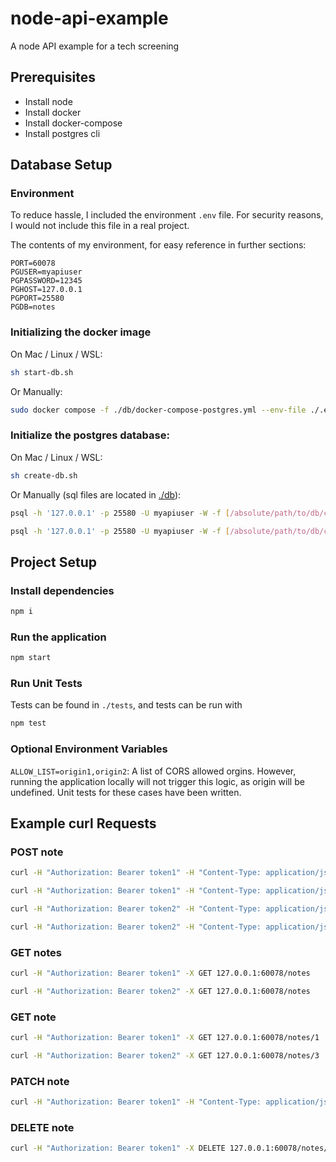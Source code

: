 # node-api-example

A node API example for a tech screening

## Prerequisites

- Install node
- Install docker
- Install docker-compose
- Install postgres cli

## Database Setup

### Environment

To reduce hassle, I included the environment `.env` file. For security reasons, I would not include this file in a real project.

The contents of my environment, for easy reference in further sections:

```
PORT=60078
PGUSER=myapiuser
PGPASSWORD=12345
PGHOST=127.0.0.1
PGPORT=25580
PGDB=notes
```

### Initializing the docker image

On Mac / Linux / WSL:

```bash
sh start-db.sh
```

Or Manually:

```bash
sudo docker compose -f ./db/docker-compose-postgres.yml --env-file ./.env up
```

### Initialize the postgres database:

On Mac / Linux / WSL:

```bash
sh create-db.sh
```

Or Manually (sql files are located in [./db](https://github.com/barrcodes/node-api-example/tree/main/db)):

```bash
psql -h '127.0.0.1' -p 25580 -U myapiuser -W -f [/absolute/path/to/db/create-db.sql]
```

```bash
psql -h '127.0.0.1' -p 25580 -U myapiuser -W -f [/absolute/path/to/db/create-tables.sql] -d notes
```

## Project Setup

### Install dependencies

```bash
npm i
```

### Run the application

```bash
npm start
```

### Run Unit Tests

Tests can be found in `./tests`, and tests can be run with

```bash
npm test
```

### Optional Environment Variables

`ALLOW_LIST=origin1,origin2`: A list of CORS allowed orgins. However, running the application locally will not trigger this logic, as origin will be undefined. Unit tests for these cases have been written.

## Example curl Requests

### POST note

```bash
curl -H "Authorization: Bearer token1" -H "Content-Type: application/json" -X POST -d '{"title": "tile1", "contents": "some text"}' 127.0.0.1:60078/notes
```

```bash
curl -H "Authorization: Bearer token1" -H "Content-Type: application/json" -X POST -d '{"title": "tile2", "contents": "some text"}' 127.0.0.1:60078/notes
```

```bash
curl -H "Authorization: Bearer token2" -H "Content-Type: application/json" -X POST -d '{"title": "tile3", "contents": "some text"}' 127.0.0.1:60078/notes
```

```bash
curl -H "Authorization: Bearer token2" -H "Content-Type: application/json" -X POST -d '{"title": "tile4", "contents": "some text"}' 127.0.0.1:60078/notes
```

### GET notes

```bash
curl -H "Authorization: Bearer token1" -X GET 127.0.0.1:60078/notes
```

```bash
curl -H "Authorization: Bearer token2" -X GET 127.0.0.1:60078/notes
```

### GET note

```bash
curl -H "Authorization: Bearer token1" -X GET 127.0.0.1:60078/notes/1
```

```bash
curl -H "Authorization: Bearer token2" -X GET 127.0.0.1:60078/notes/3
```

### PATCH note

```bash
curl -H "Authorization: Bearer token1" -H "Content-Type: application/json" -X PATCH -d '{"title": "new title", "contents": "new text"}' 127.0.0.1:60078/notes/1
```

### DELETE note

```bash
curl -H "Authorization: Bearer token1" -X DELETE 127.0.0.1:60078/notes/1
```
